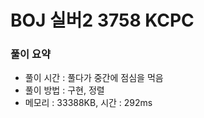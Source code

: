 # BOJ 실버2 3758 KCPC

### 풀이 요약

- 풀이 시간 : 풀다가 중간에 점심을 먹음
- 풀이 방법 : 구현, 정렬
- 메모리 : 33388KB, 시간 : 292ms
